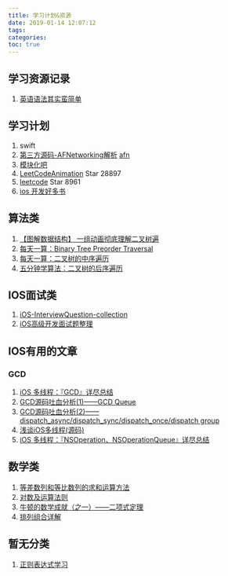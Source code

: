 ```yaml
---
title: 学习计划&资源
date: 2019-01-14 12:07:12
tags: 
categories: 
toc: true
---
```


## 学习资源记录

1. [英语语法其实蛮简单](https://zhuanlan.zhihu.com/p/36367134)



## 学习计划

1. swift
2. [第三方源码-AFNetworking解析](https://www.jianshu.com/p/488c1f46cedd) [afn](https://github.com/draveness/analyze/blob/master/contents/AFNetworking/AFNetworkReachabilityManager%20监控网络状态（四）.md)
3. [模块化吧](http://www.cocoachina.com/detail/27025)
4. [LeetCodeAnimation](https://github.com/MisterBooo/LeetCodeAnimation) Star 28897
5. [leetcode](https://github.com/azl397985856/leetcode) Star 8961
6. [ios 开发好多书](https://github.com/longsirhero/Swift-Books)



## 算法类

1. [【图解数据结构】 一组动画彻底理解二叉树遍](https://mp.weixin.qq.com/s/O-5QtnwhEmtrYcbNeL1b0Q)
2. [每天一算：Binary Tree Preorder Traversal](https://mp.weixin.qq.com/s?__biz=MzUyNjQxNjYyMg==&mid=2247483843&idx=1&sn=994bf0d42dd9941a879a3a3ed500a4d6&chksm=fa0e6e42cd79e75472404eb5da7ee98f20d303efe230eb4f41efec57164630f555e7111e62ff&scene=21#wechat_redirect)
3. [每天一算：二叉树的中序遍历](https://mp.weixin.qq.com/s?__biz=MzUyNjQxNjYyMg==&mid=2247483853&idx=1&sn=94cd4b4ee8dc2268290a72334c6af57b&chksm=fa0e6e4ccd79e75a41a6b78397b80cdfccda332823874475b516f997f89e786488599fc5cc1e&scene=21#wechat_redirect)
4. [五分钟学算法：二叉树的后序遍历](https://mp.weixin.qq.com/s?__biz=MzUyNjQxNjYyMg==&mid=2247483861&idx=1&sn=91a32b22ab9bc7fd282b489c4d3006e0&chksm=fa0e6e54cd79e742e22a0b15d4eb55b933de19bb12d2de41fac19fc59da6c8e3cc65dea2120c&scene=21#wechat_redirect)


## IOS面试类

1. [iOS-InterviewQuestion-collection](https://github.com/liberalisman/iOS-InterviewQuestion-collection)
2.  [iOS高级开发面试题整理](https://www.jianshu.com/c/c75e45b08d4b)


## IOS有用的文章

### GCD 
1. [iOS 多线程：『GCD』详尽总结](https://bujige.net/blog/iOS-Complete-learning-GCD.html)
2. [GCD源码吐血分析(1)——GCD Queue](https://blog.csdn.net/u013378438/article/details/81031938)
3. [GCD源码吐血分析(2)——dispatch_async/dispatch_sync/dispatch_once/dispatch group](https://blog.csdn.net/u013378438/article/details/81076116)
4. [浅谈iOS多线程(源码)](https://leylfl.github.io/2018/01/16/浅谈iOS多线程-源码/)
2. [iOS 多线程：『NSOperation、NSOperationQueue』详尽总结](https://bujige.net/blog/iOS-Complete-learning-NSOperation.html)


## 数学类

1. [等差数列和等比数列的求和运算方法](https://baijiahao.baidu.com/s?id=1612002983235300234&wfr=spider&for=pc)
2. [对数及运算法则](https://www.cnblogs.com/chenxi188/p/11050016.html)
3. [牛顿的数学成就（之一）——二项式定理 ](https://www.sohu.com/a/215159778_614593)
4. [排列组合详解](https://blog.csdn.net/zeo_m/article/details/80505404)



## 暂无分类

1. [正则表达式学习](https://github.com/ziishaned/learn-regex)
